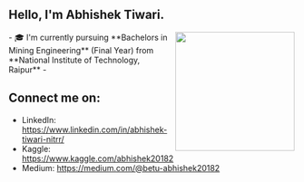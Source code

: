## Hello, I'm Abhishek Tiwari.
<img align='right' src="https://s6.gifyu.com/images/man-programmer-working-computer-with-code-screen-illustration-programmer-working-writing-code_87749-276.jpg" width="210">
- 🎓 I'm currently pursuing **Bachelors in Mining Engineering** (Final Year) from **National Institute of Technology, Raipur**
- 



## Connect me on:
- LinkedIn: https://www.linkedin.com/in/abhishek-tiwari-nitrr/
- Kaggle: https://www.kaggle.com/abhishek20182
- Medium: https://medium.com/@betu-abhishek20182
